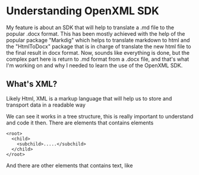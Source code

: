 # Understanding OpenXML SDK

My feature is about an SDK that will help to translate a .md file to the popular .docx format. This has been mostly achieved with the help of the popular
package "Markdig" which helps to translate markdown to html and the "HtmlToDocx" package that is in charge of translate the new html file to the final 
result in docx format.
Now, sounds like everything is done, but the complex part here is return to .md format from a .docx file, and that's what I'm working on and why I needed to learn the use of the OpenXML SDK.

## What's XML?

Likely Html, XML is a markup language that will help us to store and transport data in a readable way

We can see it works in a tree structure, this is really important to understand and code it then. There are elements that contains elements
```
<root>
  <child>
    <subchild>.....</subchild>
  </child>
</root>
```
And there are other elements that contains text, like <title> or <author>
```  
<book category="children">
    <title>Learning XML</title>
    <author>Fabian Valverde</author>
</book>
```
We can also see that those elements can contains attributes that will be probably used by the text editor to give the desired format to the document, so in that case you'll find properties used for MSWord to give color to a table border as you can see in the following example
```
< w:tblBorders >
  < w:left w:val = "single" w: sz = "4" w: space = "0" w: color = "000000" w: themeColor = "text1" />
  < w:right w:val = "single" w: sz = "4" w: space = "0" w: color = "000000" w: themeColor = "text1" />
</ w:tblBorders >
```

## OpenXML SDK 

OpenXML is a set of methods that wants to simplify the manipulation of documents in format .docx. Briefly, we can open documents to edit them, create new document and format them or delete documents, everything having completely control of the XML Structure.

### Manipulation of the structure
The way to edit a new document is creating the basic XML structure using the classes provided by the SDK as Document, Body, Paragraph, Run and Text. As was mentioned, XML works as a tree structure, so what we need to understand is we need to append the child tag to the parent tag using the append method
```
<parent>
   <child>…</child>
</parent>
```
Seeing the previous structure we can say that the way to construct it is doing the following: *parent.AppendChild(“child”);*
### Manipulation of the attributes

For this, we only need to understand that we’re not exactly creating an XML document to our own editor, what we’re doing with this SDK is create or open an existing .docx document, providing the necessary tools that the docx editor needs to understand it, so every attribute in every tag is predefined and we only need to understand why the editor application need it and how it works.
To manipulate an attribute is as easy to see them as what they are, variables.
Following we can see the XML structure
```
< w:tblBorders >
  < w:left w:val = "single" w: sz = "4" w: space = "0" w: color = "000000" w: themeColor = "text1" />
</ w:tblBorders >
```
Now we’ll see the code to build the previous XML
```
var tblBorder = new TableBorders();

var leftBorder = new LeftBorder();
leftBorder.Val = new EnumValue<BorderValues>(BorderValues.Thick);
leftBorder.Size = 8;
leftBorder.Color = borderColor;
```
As you can see, everything we are doing is to create a new LeftBorder class, giving to his variables a new value, and then, seeing the structure we could know that LeftBorder in the Child of TableBorder, so everything we need is to append the LeftBorder class to the TableBorders class as following: *tblBorder.AppendChild(leftBorder);*

## My feature task

For my feature task what I’m doing is translating an .md document to .docx and vice versa, using an SDK named Markdig to translate markdown to html, and then, other SDK to translate html to .docx format named HtmlToDocx. There are just 2 issues by the moment:

- Tables aren’t being displayed well. I can set a size for those tables but can’t size them automatically depending on the text inside them.
- I can’t read new lines in many parts of the document, for example lists, and what happens is when I’m translating from .docx, every list line in .md will be separated by an space, and it’s because of the way the SDK read the document, something a little bit complex and extend to explain.
 
I’ve been working my feature using all the previous knowledge in order to understand behaviors that doesn’t make sense, and fix them while I need to translate .md to docx, or understand that I need to look for specific variables and where can I find them while I’m looping the document in order to reconstruct the .md file, and based on my experience what could I recommend you if you need to work with this SDK? Well, the best you can do is work on understand deeply what you’re doing and learn how to read the documentation, something that could be the most important thing to move forward in your code.

I’ll give you here a briefly tour around the SDK documentation:

#### Here you can find a summary about what the class does and where it should be placed, you can check which should be the parent and possible childs.
<img width="1111" alt="Summary Class" src="https://user-images.githubusercontent.com/110683318/194801696-34ad1079-9da0-403a-bfcc-cb35528b82ee.png">

#### Here you can find constructors, to know what you can declare when you’re creating a new instance.
<img width="725" alt="Constructors" src="https://user-images.githubusercontent.com/110683318/194801813-32f34052-ec37-4d6a-bf3d-0a2152c79f61.png">

#### Here you can find properties, what we call variables of the class.
<img width="720" alt="Properties" src="https://user-images.githubusercontent.com/110683318/194801833-f7146d00-5d82-4588-86ce-ecd9957939d1.png">

#### Here you can find every method you can use, the most usual is the Append() method.
<img width="720" alt="Methods" src="https://user-images.githubusercontent.com/110683318/194801852-21fed7a5-8a45-4a7f-b827-cebd6c161201.png">

#### Also, you can see lot of examples an good tutorials here in order to start your learning path of this SDK!
<img width="1151" alt="Getting started" src="https://user-images.githubusercontent.com/110683318/194803039-bd37170c-8336-441a-b637-934eadc8b3ac.png">

##Last recommendations
Already mentioned all that, my last advice is learn reading the way word creates their documents opening those files in XML format. Doing that is quite simple, we can use the following commands to decompress the .docx file and see what's inside it
```
cd path/to/your/file.docx
unzip file.docx -d file-content
```
And it should look like this
```
fabianvalverde@Fabians-MacBook-Pro ~ % cd Documents/StudyOpenXml/
fabianvalverde@Fabians-MacBook-Pro StudyOpenXml % unzip SampleFile.docx -d file-content
Archive:  SampleFile.docx
  inflating: file-content/word/document.xml  
 extracting: file-content/_rels/.rels  
 extracting: file-content/[Content_Types].xml 
```
#### Then it's just as simple as drag and drop the XML file to your favorite browser!
<img width="1512" alt="XMLBrowser" src="https://user-images.githubusercontent.com/110683318/194930503-ab01c94a-a49f-41ba-8131-094095a1ae29.png">

#### If your XML file need permissions you have to open the Get Info window and change the permissions of the file
<img width="1216" alt="Permissions" src="https://user-images.githubusercontent.com/110683318/194933211-fdd10da9-f271-4f09-92b7-8d75eb9f9f8a.png">

Then you're completely ready to read the file and learn or try new ways to work with your documents!
  
[//]: <> (October 10th, 2022)
